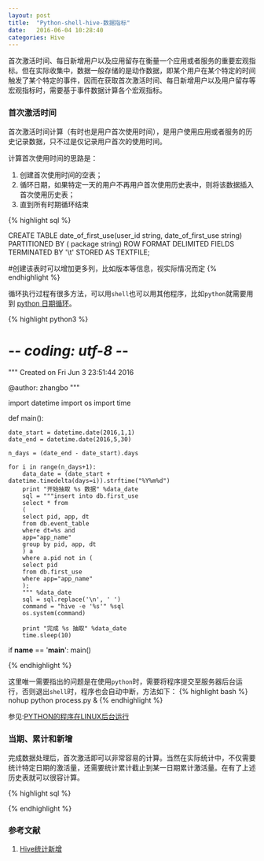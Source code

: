 ```yaml
---
layout: post
title:  "Python-shell-hive-数据指标"
date:   2016-06-04 10:28:40
categories: Hive
---
```


首次激活时间、每日新增用户以及应用留存在衡量一个应用或者服务的重要宏观指标。但在实际收集中，数据一般存储的是动作数据，即某个用户在某个特定的时间触发了某个特定的事件，因而在获取首次激活时间、每日新增用户以及用户留存等宏观指标时，需要基于事件数据计算各个宏观指标。


### 首次激活时间

首次激活时间计算（有时也是用户首次使用时间），是用户使用应用或者服务的历史记录数据，只不过是仅记录用户首次的使用时间。

计算首次使用时间的思路是：

1. 创建首次使用时间的空表；
2. 循环日期，如果特定一天的用户不再用户首次使用历史表中，则将该数据插入首次使用历史表；
3. 直到所有时期循环结束

{% highlight sql %}

CREATE TABLE date_of_first_use(user_id string,  date_of_first_use string)
PARTITIONED BY ( package string)
ROW FORMAT DELIMITED 
FIELDS TERMINATED BY '\t' 
STORED AS TEXTFILE;

#创建该表时可以增加更多列，比如版本等信息，视实际情况而定
{% endhighlight %}

循环执行过程有很多方法，可以用`shell`也可以用其他程序，比如`python`就需要用到 [python 日期循环][pthon_date_loop]。

{% highlight python3 %}
# -*- coding: utf-8 -*-
"""
Created on Fri Jun  3 23:51:44 2016

@author: zhangbo
"""

import datetime
import os
import time

def main():
    
    date_start = datetime.date(2016,1,1)
    date_end = datetime.date(2016,5,30)
    
    n_days = (date_end - date_start).days
    
    for i in range(n_days+1):
        data_date = (date_start + datetime.timedelta(days=i)).strftime("%Y%m%d")
        print "开始抽取 %s 数据" %data_date
        sql = """insert into db.first_use
        select * from
        (
        select pid, app, dt
        from db.event_table
        where dt=%s and 
        app="app_name"
        group by pid, app, dt
        ) a
        where a.pid not in (
        select pid 
        from db.first_use 
        where app="app_name"
        );
        """ %data_date
        sql = sql.replace('\n', ' ')
        command = "hive -e '%s'" %sql
        os.system(command)
        
        print "完成 %s 抽取" %data_date
        time.sleep(10)
        
if __name__ == '__main__':
    main()


{% endhighlight %}

这里唯一需要指出的问题是在使用`python`时，需要将程序提交至服务器后台运行，否则退出`shell`时，程序也会自动中断，方法如下：
{% highlight bash %}
nohup python process.py &
{% endhighlight %}

参见:[PYTHON的程序在LINUX后台运行][PYTHON的程序在LINUX后台运行]


### 当期、累计和新增

完成数据处理后，首次激活即可以非常容易的计算。当然在实际统计中，不仅需要统计特定日期的激活量，还需要统计累计截止到某一日期累计激活量。在有了上述历史表就可以很容计算。

{% highlight sql %}


{% endhighlight %}







### 




### 参考文献

1. [Hive统计新增][Hive统计新增]




[Hive统计新增]: http://blog.itpub.net/29254281/viewspace-2097338
[pthon_date_loop]: http://blog.csdn.net/wusuopubupt/article/details/29606481
[PYTHON的程序在LINUX后台运行]: http://blog.csdn.net/chenyulancn/article/details/8152966

